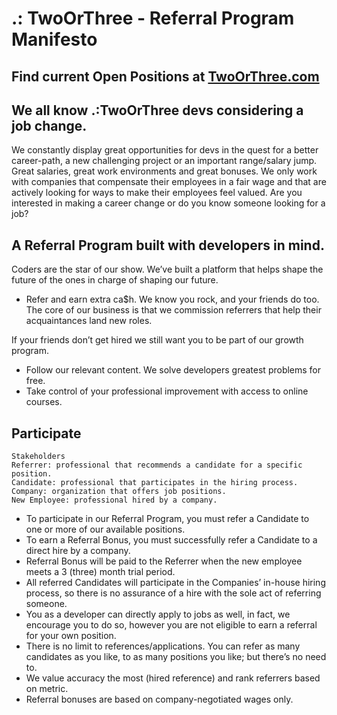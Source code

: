 # .: TwoOrThree - Referral Program Manifesto

## Find current Open Positions at [TwoOrThree.com](http://www.twoorthree.co)

## We all know .:TwoOrThree devs considering a job change.

We constantly display great opportunities for devs in the quest for a better career-path, a new challenging project or an important range/salary jump. 
Great salaries, great work environments and great bonuses. We only work with companies that compensate their employees in a fair wage and that are actively looking for ways to make their employees feel valued. Are you interested in making a career change or do you know someone looking for a job?


## A Referral Program built with developers in mind.
Coders are the star of our show. We’ve built a platform that helps shape the future of the ones in charge of shaping our future. 

- Refer and earn extra ca$h. We know you rock, and your friends do too. The core of our business is that we commission referrers that help their acquaintances land new roles.

If your friends don’t get hired we still want you to be part of our growth program.

- Follow our relevant content. We solve developers greatest problems for free.
- Take control of your professional improvement with access to online courses.

## Participate

```
Stakeholders
Referrer: professional that recommends a candidate for a specific position.
Candidate: professional that participates in the hiring process.
Company: organization that offers job positions.
New Employee: professional hired by a company.
```

- To participate in our Referral Program, you must refer a Candidate to one or more of our available positions.
- To earn a Referral Bonus, you must successfully refer a Candidate to a direct hire by a company.
- Referral Bonus will be paid to the Referrer when the new employee meets a 3 (three) month trial period.
- All referred Candidates will participate in the Companies’ in-house hiring process, so there is no assurance of a hire with the sole act of referring someone.
- You as a developer can directly apply to jobs as well, in fact, we encourage you to do so, however you are not eligible to earn a referral for your own position.
- There is no limit to references/applications. You can refer as many candidates as you like, to as many positions you like; but there’s no need to.
- We value accuracy the most (hired reference) and rank referrers based on metric.
- Referral bonuses are based on company-negotiated wages only.
